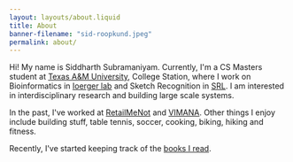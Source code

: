 ```yaml
---
layout: layouts/about.liquid
title: About
banner-filename: "sid-roopkund.jpeg"
permalink: about/
---
```


Hi! My name is Siddharth Subramaniyam. Currently, I'm a CS Masters student at <a href="https://engineering.tamu.edu/cse/index.html">Texas A&M University</a>, College Station, where I work on Bioinformatics in <a href="http://faculty.cs.tamu.edu/ioerger/">Ioerger lab</a> and Sketch Recognition in <a href="http://faculty.cse.tamu.edu/hammond/people.php">SRL</a>. I am interested in interdisciplinary research and building large scale systems.

In the past, I've worked at <a href="https://retailmenot.com/">RetailMeNot</a> and <a href="https://govimana.com/">VIMANA</a>.
Other things I enjoy include building stuff, table tennis, soccer, cooking, biking, hiking and fitness.

Recently, I've started keeping track of the [books I read](https://www.goodreads.com/user/show/42079095-siddharth-subramaniyam).

